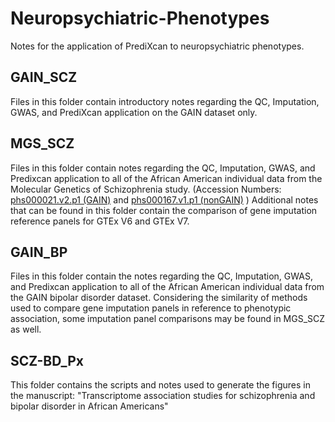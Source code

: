 # Neuropsychiatric-Phenotypes
Notes for the application of PrediXcan to neuropsychiatric phenotypes.
## GAIN_SCZ
Files in this folder contain introductory notes regarding the QC, Imputation, GWAS, and PrediXcan application on the GAIN dataset only.
## MGS_SCZ
Files in this folder contain notes regarding the QC, Imputation, GWAS, and Predixcan application to all of the African American individual data from the Molecular Genetics of Schizophrenia study. (Accession Numbers: [phs000021.v2.p1 (GAIN)](https://www.ncbi.nlm.nih.gov/projects/gap/cgi-bin/study.cgi?study_id=phs000021.v1.p1) and [phs000167.v1.p1 (nonGAIN)](https://www.ncbi.nlm.nih.gov/projects/gap/cgi-bin/study.cgi?study_id=phs000167.v1.p1&phv=71341&phd=189&pha=&pht=714&phvf=&phdf=&phaf=&phtf=&dssp=1&consent=&temp=1_) )
Additional notes that can be found in this folder contain the comparison of gene imputation reference panels for GTEx V6 and GTEx V7.
## GAIN_BP
Files in this folder contain the notes regarding the QC, Imputation, GWAS, and Predixcan application to all of the African American individual data from the GAIN bipolar disorder dataset.  Considering the similarity of methods used to compare gene imputation panels in reference to phenotypic association, some imputation panel comparisons may be found in MGS_SCZ as well.
## SCZ-BD_Px
This folder contains the scripts and notes used to generate the figures in the manuscript: "Transcriptome association studies for schizophrenia and bipolar disorder in African Americans"
